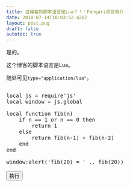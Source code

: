 ```yaml
---
title: 这博客的脚本语言是Lua？！：Fengari项目简介
date: 2018-07-14T10:03:52.420Z
layout: post.pug
draft: false
autotoc: true
---
```


是的。

这个博客的脚本语言是Lua。

随处可见`type="application/lua"`。

<pre>
<div id="luaCode">
local js = require'js'
local window = js.global

local function fib(n)
    if n == 1 or n == 0 then
        return 1
    else
        return fib(n-1) + fib(n-2)
    end
end

window:alert('fib(20) = ' .. fib(20))
</div>
<button id="execBtn" class="button is-primary">执行</button>
</pre>

<script type="application/lua">
local js = require'js'
local window = js.global
local document = window.document

window.onload = function()
    local execBtn = document:getElementById'execBtn'
    local luaCode = document:getElementById'luaCode'
    execBtn.onclick = function()
        load(luaCode.innerHTML)()
    end
end
</script>